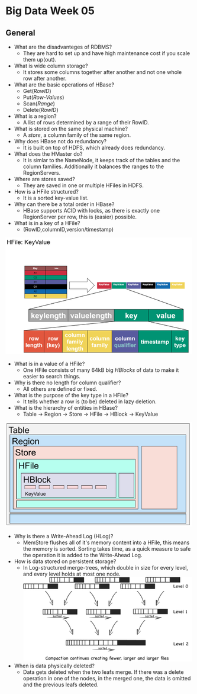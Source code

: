 # Big Data Week 05

## General
- What are the disadvanteges of RDBMS?
	- They are hard to set up and have high maintenance cost if you scale them up(out).
- What is wide column storage?
	- It stores some columns together after another and not one whole row after another.
- What are the basic operations of HBase?
	- Get(*RowID*)
	- Put(*Row-Values*)
	- Scan(*Range*)
	- Delete(*RowID*)
- What is a region?
	- A list of rows determined by a range of their RowID.
- What is stored on the same physical machine?
	- A *store*, a column family of the same region.
- Why does HBase not do redundancy?
	- It is built on top of HDFS, which already does redundancy.
- What does the HMaster do?
	- It is simlar to the NameNode, it keeps track of the tables and the column families. Additionally it balances the ranges to the RegionServers.
- Where are stores saved?
	- They are saved in one or multiple HFiles in HDFS.
- How is a HFile structured?
	- It is a sorted key-value list.
- Why can there be a total order in HBase?
	- HBase supports ACID with locks, as there is exactly one RegionServer per row, this is (easier) possible.
- What is in a key of a HFile?
	- (RowID,columnID,version/timestamp)
	
![KeyValue](../images/05_keyvalue.PNG)
- What is in a value of a HFile?
	- One HFile consists of many 64kB big *HBlocks* of data to make it easier to search things.
- Why is there no length for column qualifier?
	- All others are defined or fixed.
- What is the purpose of the key type in a HFile?
	- It tells whether a row is (to be) deleted in lazy deletion.
- What is the hierarchy of entities in HBase?
	- Table &rightarrow; Region &rightarrow; Store &rightarrow; HFile &rightarrow; HBlock &rightarrow; KeyValue
	
![Architecture](../images/05_layers.PNG)
- Why is there a Write-Ahead Log (HLog)?
	- MemStore flushes all of it's memory content into a HFile, this means the memory is sorted. Sorting takes time, as a quick measure to safe the operation it is added to the Write-Ahead Log.
- How is data stored on persistent storage?
	- In Log-structured merge-trees, which double in size for every level, and every level holds at most one node.
![LSM-tree](../images/05_LSM_tree.PNG)
- When is data physically deleted?
	- Data gets deleted when the two leafs merge. If there was a delete operation in one of the nodes, in the merged one, the data is omitted and the previous leafs deleted.